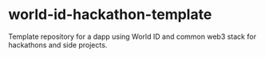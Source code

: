 # world-id-hackathon-template
Template repository for a dapp using World ID and common web3 stack for hackathons and side projects.
